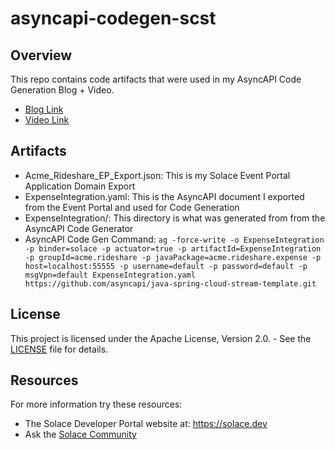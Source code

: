 # asyncapi-codegen-scst

## Overview
This repo contains code artifacts that were used in my AsyncAPI Code Generation Blog + Video. 

* [Blog Link](https://solace.com/blog/asyncapi-codegen-microservices-using-spring-cloud-stream)
* [Video Link](https://www.youtube.com/watch?v=QEDL6AqsaJc)

## Artifacts
* Acme_Rideshare_EP_Export.json: This is my Solace Event Portal Application Domain Export
* ExpenseIntegration.yaml: This is the AsyncAPI document I exported from the Event Portal and used for Code Generation
* ExpenseIntegration/: This directory is what was generated from from the AsyncAPI Code Generator 
* AsyncAPI Code Gen Command: `ag -force-write -o ExpenseIntegration -p binder=solace -p actuator=true -p artifactId=ExpenseIntegration -p groupId=acme.rideshare -p javaPackage=acme.rideshare.expense -p host=localhost:55555 -p username=default -p password=default -p msgVpn=default ExpenseIntegration.yaml https://github.com/asyncapi/java-spring-cloud-stream-template.git`

## License

This project is licensed under the Apache License, Version 2.0. - See the [LICENSE](LICENSE) file for details.

## Resources

For more information try these resources:

- The Solace Developer Portal website at: https://solace.dev
- Ask the [Solace Community](https://solace.community)
